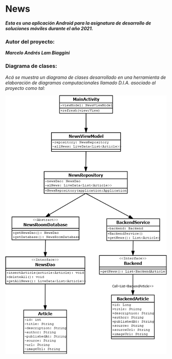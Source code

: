 # News

**_Esta es una aplicación Android para la asignatura de desarrollo de soluciones móviles durante el año 2021._**

### Autor del proyecto:

**_Marcelo Andrés Lam Biaggini_**

### Diagrama de clases:

_Acá se muestra un diagrama de clases desarrollado en una herramienta de elaboración de diagramas computacionales llamado D.I.A. asociado al proyecto como tal:_

![Diagrama de clases](/DiagramaNewsAndroid.png)
